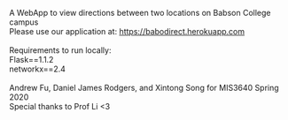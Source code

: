 A WebApp to view directions between two locations on Babson College campus <br/>
Please use our application at: https://babodirect.herokuapp.com <br/>
<br/>
Requirements to run locally:<br/>
Flask==1.1.2<br/>
networkx==2.4<br/>
<br/>
Andrew Fu, Daniel James Rodgers, and Xintong Song for MIS3640 Spring 2020<br/>
Special thanks to Prof Li <3<br/>